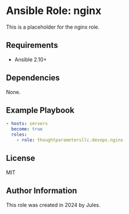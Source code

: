 # Ansible Role: nginx

This is a placeholder for the nginx role.

## Requirements

- Ansible 2.10+

## Dependencies

None.

## Example Playbook

```yaml
- hosts: servers
  become: true
  roles:
    - role: thoughtparametersllc.devops.nginx
```

## License

MIT

## Author Information

This role was created in 2024 by Jules.
